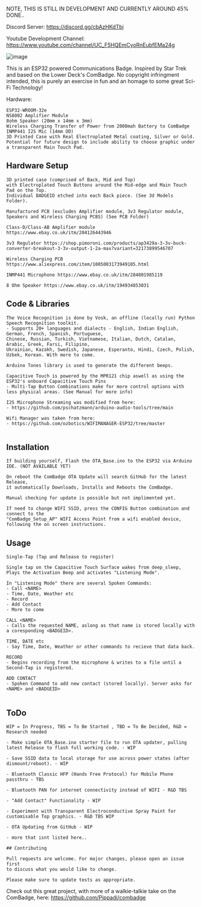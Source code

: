 NOTE, THIS IS STILL IN DEVELOPMENT AND CURRENTLY AROUND 45% DONE..

Discord Server:
https://discord.gg/cbAzHKdTbj

Youtube Development Channel:
https://www.youtube.com/channel/UC_F5HQEmCyoRnEubfEMa24g


![image](https://user-images.githubusercontent.com/72343266/204059726-b489b27e-8249-4f7a-ad3c-b7bba65312fd.png)

This is an ESP32 powered Communications Badge. Inspired by Star Trek and based on the Lower Deck's ComBadge.
No copyright infringment intended, this is purely an exercise in fun and an homage to some great Sci-Fi Technology!


Hardware:
```
ESP32-WROOM-32e
NS8002 Amplifier Module
8ohm Speaker (20mm x 14mm x 3mm)
Wireless Charging Transfer of Power from 2000mah Battery to ComBadge
INMP441 I2S Mic (14mm OD)
3D Printed Case with Real Electroplated Metal coating, Silver or Gold.
Potential for future design to include ability to choose graphic under a transparent Main Touch Pad.
```

## Hardware Setup
```
3D printed case (comprised of Back, Mid and Top)
with Electroplated Touch Buttons around the Mid-edge and Main Touch Pad on the Top.
Individual BADGEID etched into each Back piece. (See 3d Models Folder).

Manufactured PCB (excludes Amplifier module, 3v3 Regulator module, Speakers and Wireless Charging PCBS) (See PCB Folder)

Class-D/Class-AB Amplifier module https://www.ebay.co.uk/itm/204126443946

3v3 Regulator https://shop.pimoroni.com/products/ap3429a-3-3v-buck-converter-breakout-3-3v-output-1-2a-max?variant=32173899546707

Wireless Charging PCB https://www.aliexpress.com/item/1005003173949105.html

INMP441 Microphone https://www.ebay.co.uk/itm/284801985119

8 Ohm Speaker https://www.ebay.co.uk/itm/194934853031

```

## Code & Libraries
```
The Voice Recognition is done by Vosk, an offline (locally run) Python Speech Recognition toolkit.
- Supports 20+ languages and dialects - English, Indian English, German, French, Spanish, Portuguese,
Chinese, Russian, Turkish, Vietnamese, Italian, Dutch, Catalan, Arabic, Greek, Farsi, Filipino,
Ukrainian, Kazakh, Swedish, Japanese, Esperanto, Hindi, Czech, Polish, Uzbek, Korean. With more to come.

Arduino Tones library is used to generate the different beeps.

Capacitive Touch is powered by the MPR121 chip aswell as using the ESP32's onboard Capacitive Touch Pins
- Multi-Tap Button Combinations make for more control options with less physical areas. (See Manual for more info)

I2S Microphone Streaming was modified from here:
- https://github.com/pschatzmann/arduino-audio-tools/tree/main

Wifi Manager was taken from here:
- https://github.com/ozbotics/WIFIMANAGER-ESP32/tree/master


```

## Installation
```
If building yourself, Flash the OTA_Base.ino to the ESP32 via Arduino IDE. (NOT AVAILABLE YET)

On reboot the ComBadge OTA Update will search GitHub for the latest Release,
it automatically Downloads, Installs and Reboots the ComBadge.

Manual checking for update is possible but not implimented yet.

If need to change WIFI SSID, press the CONFIG Button combination and connect to the
"ComBadge_Setup_AP" WIFI Access Point from a wifi enabled device, following the on screen instructions.
```

## Usage
```
Single-Tap (Tap and Release to register)

Single tap on the Capacitive Touch Surface wakes from deep_sleep,
Plays the Activation Beep and activates "Listening Mode".

In "Listening Mode" there are several Spoken Commands:
- Call <NAME>
- Time, Date, Weather etc
- Record
- Add Contact
- More to come

CALL <NAME>
- Calls the requested NAME, aslong as that name is stored locally with a coresponding <BADGEID>.

TIME, DATE etc
- Say Time, Date, Weather or other commands to recieve that data back.

RECORD
- Begins recording from the microphone & writes to a file until a Second-Tap is registered.

ADD CONTACT
- Spoken Command to add new contact (stored locally). Server asks for <NAME> and <BADGEID>


```

## ToDo
```
WIP = In Progress, TBS = To Be Started , TBD = To Be Decided, R&D = Research needed

- Make simple OTA_Base.ino starter file to run OTA updater, pulling latest Release to flash full working code. - WIP

- Save SSID data to local storage for use across power states (after dismount/reboot). - WIP

- Bluetooth Classic HFP (Hands Free Protocol) for Mobile Phone passthru - TBS

- Bluetooth PAN for internet connectivity instead of WIFI - R&D TBS

- "Add Contact" Functionality - WIP

- Experiment with Transparent Electroconductive Spray Paint for customisable Top graphics. - R&D TBS WIP

- OTA Updating from GitHub - WIP

- more that isnt listed here..

```

```
## Contributing

Pull requests are welcome. For major changes, please open an issue first
to discuss what you would like to change.

Please make sure to update tests as appropriate.

```

Check out this great project,
with more of a walkie-talkie take on the ComBadge,
here: https://github.com/Pippadi/combadge


